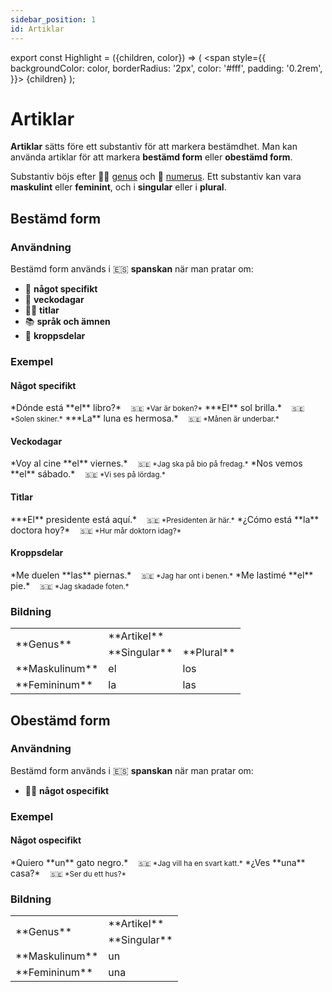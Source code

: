 ```yaml
---
sidebar_position: 1
id: Artiklar
---
```


export const Highlight = ({children, color}) => (
  <span
    style={{
      backgroundColor: color,
      borderRadius: '2px',
      color: '#fff',
      padding: '0.2rem',
    }}>
    {children}
  </span>
);

# <Highlight color="var(--highlight)">Artiklar</Highlight>

**Artiklar** sätts före ett substantiv för att markera bestämdhet. Man kan använda artiklar för att markera **bestämd form** eller **obestämd form**.

Substantiv böjs efter 👱‍♀️ [genus](/docs/Substantiv/Genus) och 🔢 [numerus](/docs/Substantiv/Numerus). Ett substantiv kan vara **maskulint** eller **feminint**, och i **singular** eller i **plural**.

## <Highlight color="#ff4802">Bestämd form</Highlight>

### <Highlight color="#ff4802">Användning</Highlight>

Bestämd form används i 🇪🇸 **spanskan** när man pratar om:

- 🫵 **något specifikt**
- 📅 **veckodagar**
- 👨‍🏫 **titlar**
- 📚 **språk och ämnen**
- 🦵 **kroppsdelar**

### <Highlight color="#ff4802">Exempel</Highlight>

#### <Highlight color="#ff4802">Något specifikt</Highlight>
 
<div class="custom-quote">  
*Dónde está **el** libro?*   
&nbsp;&nbsp;&nbsp;<small>🇸🇪 *Var är boken?*</small>    
***El** sol brilla.*    
&nbsp;&nbsp;&nbsp;<small>🇸🇪 *Solen skiner.*</small>    
***La** luna es hermosa.*    
&nbsp;&nbsp;&nbsp;<small>🇸🇪 *Månen är underbar.*</small> 
</div>

#### <Highlight color="#ff4802">Veckodagar</Highlight>
 
<div class="custom-quote">  
*Voy al cine **el** viernes.*   
&nbsp;&nbsp;&nbsp;<small>🇸🇪 *Jag ska på bio på fredag.*</small>    
*Nos vemos **el** sábado.*    
&nbsp;&nbsp;&nbsp;<small>🇸🇪 *Vi ses på lördag.*</small>    
</div>

#### <Highlight color="#ff4802">Titlar</Highlight>
 
<div class="custom-quote">  
***El** presidente está aquí.*   
&nbsp;&nbsp;&nbsp;<small>🇸🇪 *Presidenten är här.*</small>    
*¿Cómo está **la** doctora hoy?*    
&nbsp;&nbsp;&nbsp;<small>🇸🇪 *Hur mår doktorn idag?*</small>    
</div>

#### <Highlight color="#ff4802">Kroppsdelar</Highlight>
 
<div class="custom-quote">  
*Me duelen **las** piernas.*   
&nbsp;&nbsp;&nbsp;<small>🇸🇪 *Jag har ont i benen.*</small>    
*Me lastimé **el** pie.*    
&nbsp;&nbsp;&nbsp;<small>🇸🇪 *Jag skadade foten.*</small>    
</div>

### <Highlight color="#ff4802">Bildning</Highlight>

<table>
  <tbody>
    <tr>
      <td rowspan="2">**Genus**</td>
      <td colspan="2">**Artikel**</td>
    </tr>
    <tr>
      <td>**Singular**</td>
      <td>**Plural**</td>
    </tr>
    <tr>
      <td>**Maskulinum**</td>
      <td><div style={{ border: '4px solid var(--highlight)', padding: '10px', fontSize: '20px', fontWeight: 'bold', borderRadius: '5px', color: 'var(--highlight)', textAlign: 'center' }}> el </div></td>
      <td><div style={{ border: '4px solid var(--highlight)', padding: '10px', fontSize: '20px', fontWeight: 'bold', borderRadius: '5px', color: 'var(--highlight)', textAlign: 'center' }}> los </div></td>
    </tr>
      <td>**Femininum**</td>
      <td><div style={{ border: '4px solid var(--highlight)', padding: '10px', fontSize: '20px', fontWeight: 'bold', borderRadius: '5px', color: 'var(--highlight)', textAlign: 'center' }}> la </div></td>
      <td><div style={{ border: '4px solid var(--highlight)', padding: '10px', fontSize: '20px', fontWeight: 'bold', borderRadius: '5px', color: 'var(--highlight)', textAlign: 'center' }}> las </div></td>
  </tbody>
</table>

## <Highlight color="#ff4802">Obestämd form</Highlight>

### <Highlight color="#ff4802">Användning</Highlight>

Bestämd form används i 🇪🇸 **spanskan** när man pratar om:

- 🤷‍♂️ **något ospecifikt**

### <Highlight color="#ff4802">Exempel</Highlight>

#### <Highlight color="#ff4802">Något ospecifikt</Highlight>
 
<div class="custom-quote">  
*Quiero **un** gato negro.*   
&nbsp;&nbsp;&nbsp;<small>🇸🇪 *Jag vill ha en svart katt.*</small>    
*¿Ves **una** casa?*    
&nbsp;&nbsp;&nbsp;<small>🇸🇪 *Ser du ett hus?*</small>    
</div>

### <Highlight color="#ff4802">Bildning</Highlight>

<table>
  <tbody>
    <tr>
      <td rowspan="2">**Genus**</td>
      <td>**Artikel**</td>
    </tr>
    <tr>
      <td>**Singular**</td>
    </tr>
    <tr>
      <td>**Maskulinum**</td>
      <td><div style={{ border: '4px solid var(--highlight)', padding: '10px', fontSize: '20px', fontWeight: 'bold', borderRadius: '5px', color: 'var(--highlight)', textAlign: 'center' }}> un </div></td>
    </tr>
      <td>**Femininum**</td>
      <td><div style={{ border: '4px solid var(--highlight)', padding: '10px', fontSize: '20px', fontWeight: 'bold', borderRadius: '5px', color: 'var(--highlight)', textAlign: 'center' }}> una </div></td>
  </tbody>
</table>

